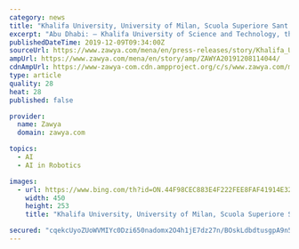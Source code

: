 ```yaml
---
category: news
title: "Khalifa University, University of Milan, Scuola Superiore Sant'Anna's new Joint Lab for Embodied Artificial Intelligence in Abu Dhabi"
excerpt: "Abu Dhabi: – Khalifa University of Science and Technology, the University of Milan and the Scuola Superiore Sant’Anna of Pisa have signed an agreement to set up a Joint Lab for Embodied Artificial Intelligence in Abu Dhabi. The agreement was signed by Dr. Arif Sultan Al Hammadi, Executive Vice President, Khalifa University, and Professor ..."
publishedDateTime: 2019-12-09T09:34:00Z
sourceUrl: https://www.zawya.com/mena/en/press-releases/story/Khalifa_University_University_of_Milan_Scuola_Superiore_SantAnnas_new_Joint_Lab_for_Embodied_Artificial_Intelligence_in_Abu_Dhabi-ZAWYA20191208114044/
ampUrl: https://www.zawya.com/mena/en/story/amp/ZAWYA20191208114044/
cdnAmpUrl: https://www-zawya-com.cdn.ampproject.org/c/s/www.zawya.com/mena/en/story/amp/ZAWYA20191208114044/
type: article
quality: 28
heat: 28
published: false

provider:
  name: Zawya
  domain: zawya.com

topics:
  - AI
  - AI in Robotics

images:
  - url: https://www.bing.com/th?id=ON.44F98CEC883E4F222FEE8FAF41914E32
    width: 450
    height: 253
    title: "Khalifa University, University of Milan, Scuola Superiore Sant'Anna's new Joint Lab for Embodied Artificial Intelligence in Abu Dhabi"

secured: "cqekcUyoZUoWVMIYc0Dzi650nadomx2O4h1jE7dz27n/BOskLdbdtusgpA9n52SOd6B8sOOE1wCgtJAqPEL+4hZxIp2igcAj3DjdSpjeTX5sLPhBUi7WjmRjm+eGzV5VJa4k5sN27YeKQhdeswVZVH1PCS+Y53e9jM6rqCd6zDDj1LS7s20u3gdwbIv1fybbDmc96SrqjYM2G5jHQduPvGEQ7osA3IcRHSdmF2nGbUTl8eR1K8wve3vooShhptCmYs0y/gm7HCIONqzOt9DHow==;cskBflnOqEkDvQQ7yp/y0w=="
---
```


